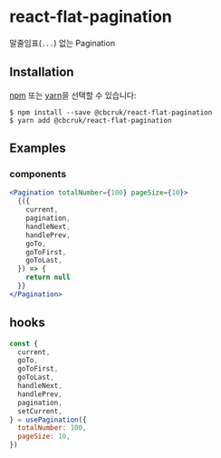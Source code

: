 # react-flat-pagination

말줄임표(`...`) 없는 Pagination

## Installation

[npm](https://npmjs.org/) 또는 [yarn](https://yarnpkg.com)을 선택할 수 있습니다:

```
$ npm install --save @cbcruk/react-flat-pagination
$ yarn add @cbcruk/react-flat-pagination
```

## Examples

### components

```jsx
<Pagination totalNumber={100} pageSize={10}>
  {({
    current,
    pagination,
    handleNext,
    handlePrev,
    goTo,
    goToFirst,
    goToLast,
  }) => {
    return null
  }}
</Pagination>
```

## hooks

```js
const {
  current,
  goTo,
  goToFirst,
  goToLast,
  handleNext,
  handlePrev,
  pagination,
  setCurrent,
} = usePagination({
  totalNumber: 100,
  pageSize: 10,
})
```
